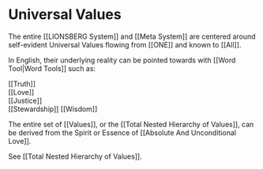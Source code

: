 # Universal Values

The entire [[LIONSBERG System]] and [[Meta System]] are centered around self-evident Universal Values flowing from [[ONE]] and known to [[All]]. 

In English, their underlying reality can be pointed towards with [[Word Tool|Word Tools]] such as: 

[[Truth]]  
[[Love]]  
[[Justice]]  
[[Stewardship]]
[[Wisdom]]  

The entire set of [[Values]], or the [[Total Nested Hierarchy of Values]], can be derived from the Spirit or Essence of [[Absolute And Unconditional Love]].  

See [[Total Nested Hierarchy of Values]]. 
